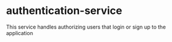 # authentication-service
This service handles authorizing users that login or sign up to the application
